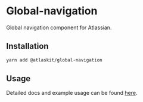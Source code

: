 # Global-navigation

Global navigation component for Atlassian.

## Installation

```sh
yarn add @atlaskit/global-navigation
```

## Usage

Detailed docs and example usage can be found [here](https://atlaskit.atlassian.com/packages/core/global-navigation).

